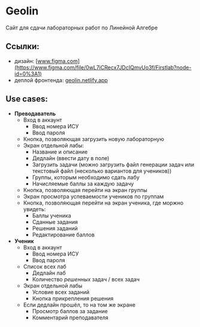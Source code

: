 # Geolin
Сайт для сдачи лабораторных работ по Линейной Алгебре

## Ссылки:
* дизайн: [www.figma.com](https://www.figma.com/file/0wL7iCRecx7JDcIQmvUo3f/Firstlab?node-id=0%3A1)
* деплой фронтенда: [geolin.netlify.app](https://geolin.netlify.app)


## Use cases:
* **Преводаватель**
    * Вход в аккаунт
        * Ввод номера ИСУ
        * Ввод пароля
    * Кнопка, позволяющая загрузить новую лабораторную
    * Экран отдельной лабы:
        * Название и описание
        * Дедлайн (ввести дату в поле)
        * Загрузить задачи (можно загрузить файл генерации задач или текстовый файл (несколько вариантов для учеников))
        * Группы, которым необходимо сдать лабу
        * Начисляемые баллы за каждую задачу
    * Кнопка, позволяющая перейти на экран группы
    * Экран просмотра успеваемости учеников по группам
    * Кнопка, позволяющая перейти на экран ученика, где моржно увидеть:
        * Баллы ученика
        * Сданные задания
        * Решения заданий
        * Редактирование баллов
* **Ученик**
    * Вход в аккаунт
        * Ввод номера ИСУ
        * Ввод пароля
    * Список всех лаб
        * Дедлайн лаб
        * Количество _решенных_ задач / всех задач
    * Экран отдельной лабы
        * Условие всех заданий
        * Кнопка прикрепления решения
    * Если дедлайн прошёл, то на том же экране
        * Просмотр баллов за задание
        * Комментарий преподавателя
